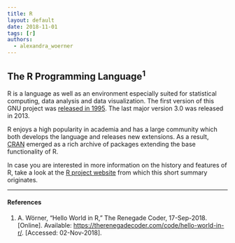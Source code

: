 ```yaml
---
title: R
layout: default
date: 2018-11-01
tags: [r]
authors:
  - alexandra_woerner
---
```


## The R Programming Language<sup>1</sup>

R is a language as well as an environment especially suited for statistical
computing, data analysis and data visualization. The first version of this
GNU project was [released in 1995][5]. The last major version 3.0 was released in
2013.

R enjoys a high popularity in academia and has a large community which both
develops the language and releases new extensions. As a result, [CRAN][1]
emerged as a rich archive of packages extending the base functionality of R.

In case you are interested in more information on the history and features of R,
take a look at the [R project website][2] from which this short summary originates.

---

#### References

1. A. Wörner, “Hello World in R,” The Renegade Coder, 17-Sep-2018.
  [Online]. Available: <https://therenegadecoder.com/code/hello-world-in-r/>.
  [Accessed: 02-Nov-2018].

[1]: http://cran.r-project.org/
[2]: http://r-project.org/about.html
[5]: https://cran.r-project.org/doc/html/interface98-paper/paper.html
